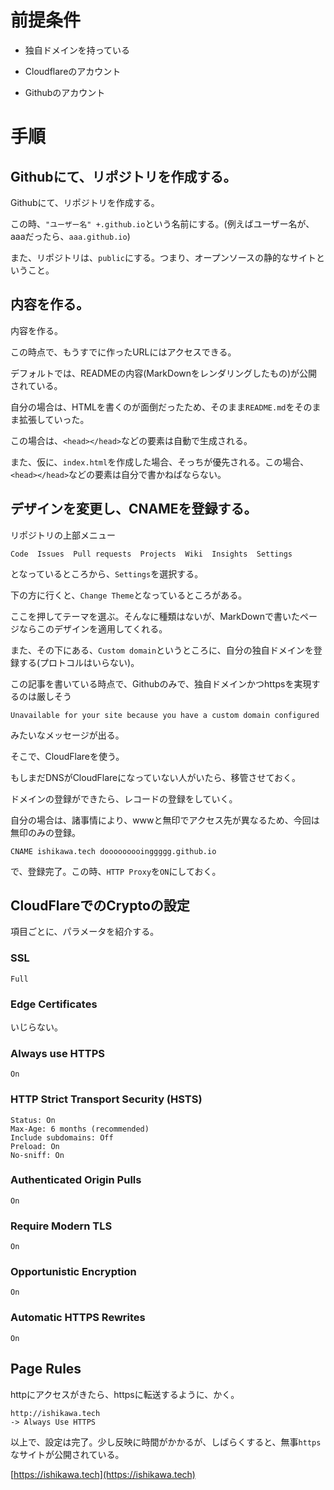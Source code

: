 # 前提条件

- 独自ドメインを持っている

- Cloudflareのアカウント

- Githubのアカウント

# 手順

## Githubにて、リポジトリを作成する。

Githubにて、リポジトリを作成する。

この時、`"ユーザー名" +.github.io`という名前にする。(例えばユーザー名が、aaaだったら、`aaa.github.io`)

また、リポジトリは、`public`にする。つまり、オープンソースの静的なサイトということ。

## 内容を作る。

内容を作る。

この時点で、もうすでに作ったURLにはアクセスできる。

デフォルトでは、READMEの内容(MarkDownをレンダリングしたもの)が公開されている。

自分の場合は、HTMLを書くのが面倒だったため、そのまま`README.md`をそのまま拡張していった。

この場合は、`<head></head>`などの要素は自動で生成される。

また、仮に、`index.html`を作成した場合、そっちが優先される。この場合、`<head></head>`などの要素は自分で書かねばならない。

## デザインを変更し、CNAMEを登録する。

リポジトリの上部メニュー

`Code  Issues  Pull requests  Projects  Wiki  Insights  Settings`

となっているところから、`Settings`を選択する。

下の方に行くと、`Change Theme`となっているところがある。

ここを押してテーマを選ぶ。そんなに種類はないが、MarkDownで書いたページならこのデザインを適用してくれる。

また、その下にある、`Custom domain`というところに、自分の独自ドメインを登録する(プロトコルはいらない)。

この記事を書いている時点で、Githubのみで、独自ドメインかつhttpsを実現するのは厳しそう

```
Unavailable for your site because you have a custom domain configured
```

みたいなメッセージが出る。

そこで、CloudFlareを使う。

もしまだDNSがCloudFlareになっていない人がいたら、移管させておく。

ドメインの登録ができたら、レコードの登録をしていく。

自分の場合は、諸事情により、wwwと無印でアクセス先が異なるため、今回は無印のみの登録。

`CNAME ishikawa.tech dooooooooinggggg.github.io`

で、登録完了。この時、`HTTP Proxy`を`ON`にしておく。

## CloudFlareでのCryptoの設定

項目ごとに、パラメータを紹介する。

### SSL

```
Full
```

### Edge Certificates

いじらない。

### Always use HTTPS

```
On
```

### HTTP Strict Transport Security (HSTS)

```
Status: On
Max-Age: 6 months (recommended)
Include subdomains: Off
Preload: On
No-sniff: On
```

### Authenticated Origin Pulls

```
On
```

### Require Modern TLS

```
On
```

### Opportunistic Encryption

```
On
```

### Automatic HTTPS Rewrites

```
On
```

## Page Rules

httpにアクセスがきたら、httpsに転送するように、かく。

```
http://ishikawa.tech
-> Always Use HTTPS
```

以上で、設定は完了。少し反映に時間がかかるが、しばらくすると、無事`https`なサイトが公開されている。

[https://ishikawa.tech](https://ishikawa.tech)
